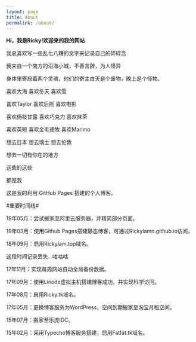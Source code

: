 ```yaml
---
layout: page
title: About
permalink: /about/
---
```

**Hi，我是Ricky!欢迎来的我的网站** 

我总喜欢写一些乱七八糟的文字来记录自己的碎碎念

我来自一个南方的沿海小城，不善言辞，为人怪异

身体里寄居着两个灵魂，他们的寄主白天是个废物，晚上是个怪物。


喜欢大海 喜欢冬天 喜欢雪

喜欢Taylor 喜欢后摇 喜欢电影

喜欢杨枝甘露 喜欢巧克力 喜欢抹茶

喜欢英短 喜欢金毛德牧 喜欢Marimo

想去日本 想去瑞士 想去伦敦

想去一切有你在的地方

这些的这些

都是我


这是我的利用 GitHub Pages 搭建的个人博客。


#重要时间线#

19年05月：尝试搬家至阿里云服务器，并精简部分页面。

19年03月：使用Github Pages搭建静态博客，可通过Rickylamn.github.io访问。

18年09月：启用Rickylam.top域名。


这段时间记录丢失...咕咕咕


17年11月：实现每周网站自动全局备份数据。

17年09月：使用Linode虚拟主机搭建博客成功，并实现科学访问。

17年08月：启用Ricky.tk域名。

17年05月：更换博客服务为WordPress，空间到期搬家至淘宝月租空间。

15年07月：搬家至乐虎IDC。

15年02月：采用Typecho博客服务搭建，启用Fatfat.tk域名。
